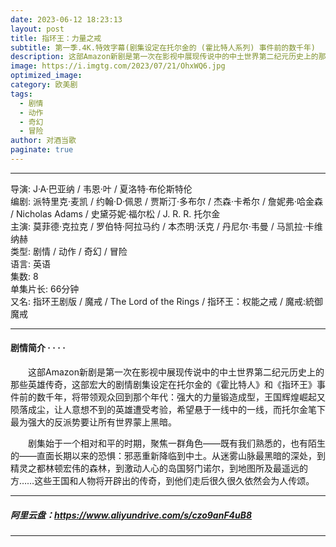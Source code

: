 ```yaml
---
date: 2023-06-12 18:23:13
layout: post
title: 指环王：力量之戒
subtitle: 第一季.4K.特效字幕(剧集设定在托尔金的 (霍比特人系列) 事件前的数千年)
description: 这部Amazon新剧是第一次在影视中展现传说中的中土世界第二纪元历史上的那些英雄传奇，这部宏大的剧情剧集设定在托尔金的《霍比特人》和《指环王》事件前的数千年，将带领观众回到那个年代...
image: https://i.imgtg.com/2023/07/21/OhxWQ6.jpg
optimized_image: 
category: 欧美剧
tags:
  - 剧情
  - 动作
  - 奇幻
  - 冒险
author: 对酒当歌
paginate: true
---
```

---

导演: J·A·巴亚纳 / 韦恩·叶 / 夏洛特·布伦斯特伦  
编剧: 派特里克·麦凯 / 约翰·D·佩恩 / 贾斯汀·多布尔 / 杰森·卡希尔 / 詹妮弗·哈金森 / Nicholas Adams / 史黛芬妮·福尔松 / J. R. R. 托尔金  
主演: 莫菲德·克拉克 / 罗伯特·阿拉马约 / 本杰明·沃克 / 丹尼尔·韦曼 / 马凯拉·卡维纳赫  
类型: 剧情 / 动作 / 奇幻 / 冒险  
语言: 英语  
集数: 8  
单集片长: 66分钟  
又名: 指环王剧版 / 魔戒 / The Lord of the Rings / 指环王：权能之戒 / 魔戒:統御魔戒  

---

#### 剧情简介 · · · ·

　　这部Amazon新剧是第一次在影视中展现传说中的中土世界第二纪元历史上的那些英雄传奇，这部宏大的剧情剧集设定在托尔金的《霍比特人》和《指环王》事件前的数千年，将带领观众回到那个年代：强大的力量锻造成型，王国辉煌崛起又陨落成尘，让人意想不到的英雄遭受考验，希望悬于一线中的一线，而托尔金笔下最为强大的反派势要让所有世界蒙上黑暗。

　　剧集始于一个相对和平的时期，聚焦一群角色——既有我们熟悉的，也有陌生的——直面长期以来的恐惧：邪恶重新降临到中土。从迷雾山脉最黑暗的深处，到精灵之都林顿宏伟的森林，到激动人心的岛国努门诺尔，到地图所及最遥远的方……这些王国和人物将开辟出的传奇，到他们走后很久很久依然会为人传颂。

---

##### 阿里云盘：<https://www.aliyundrive.com/s/czo9anF4uB8>

---
